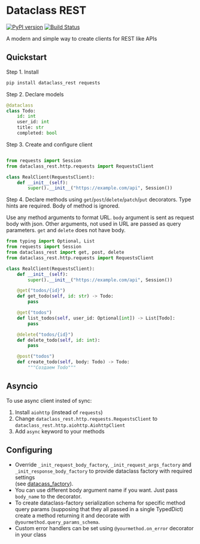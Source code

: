# Dataclass REST

[![PyPI version](https://badge.fury.io/py/dataclass-rest.svg)](https://badge.fury.io/py/dataclass-rest)
[![Build Status](https://travis-ci.org/Tishka17/dataclass_rest.svg?branch=master)](https://travis-ci.org/Tishka17/dataclass_rest)

A modern and simple way to create clients for REST like APIs

## Quickstart


Step 1. Install
```bash
pip install dataclass_rest requests
```


Step 2. Declare models

```python
@dataclass
class Todo:
    id: int
    user_id: int
    title: str
    completed: bool
```

Step 3. Create and configure client

```python

from requests import Session
from dataclass_rest.http.requests import RequestsClient

class RealClient(RequestsClient):
    def __init__(self):
        super().__init__("https://example.com/api", Session())
```

Step 4. Declare methods using `get`/`post`/`delete`/`patch`/`put` decorators. 
Type hints are required. Body of method is ignored.

Use any method arguments to format URL.
`body` argument is sent as request body with json. Other arguments, not used in URL are passed as query parameters.
`get` and `delete` does not have body.

```python
from typing import Optional, List
from requests import Session
from dataclass_rest import get, post, delete
from dataclass_rest.http.requests import RequestsClient

class RealClient(RequestsClient):
    def __init__(self):
        super().__init__("https://example.com/api", Session())

    @get("todos/{id}")
    def get_todo(self, id: str) -> Todo:
        pass

    @get("todos")
    def list_todos(self, user_id: Optional[int]) -> List[Todo]:
        pass

    @delete("todos/{id}")
    def delete_todo(self, id: int):
        pass

    @post("todos")
    def create_todo(self, body: Todo) -> Todo:
        """Создаем Todo"""
```

## Asyncio

To use async client insted of sync:

1. Install `aiohttp` (instead of `requests`)
2. Change `dataclass_rest.http.requests.RequestsClient` to `dataclass_rest.http.aiohttp.AiohttpClient`
3. Add `async` keyword to your methods 

## Configuring

* Override `_init_request_body_factory`, `_init_request_args_factory` and `_init_response_body_factory` 
  to provide dataclass factory with required settings  
  (see [datacass_factory](https://github.com/Tishka17/dataclass_factory)).
* You can use different body argument name if you want. Just pass `body_name` to the decorator.
* To create dataclass-factory serialization schema for specific method query params (supposing that they all passed in a single TypedDict) create a method returning it and decorate with `@yourmethod.query_params_schema`.  
* Custom error handlers can be set using `@yourmethod.on_error` decorator in your class
